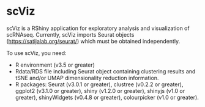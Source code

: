 # scViz

scViz is a RShiny application for exploratory analysis and visualization of scRNAseq. Currently, scViz imports Seurat objects (https://satijalab.org/seurat/) which must be obtained independently.

To use scViz, you need:
- R environment (v3.5 or greater)
- Rdata/RDS file including Seurat object containing clustering results and tSNE and/or UMAP dimensionality reduction information.
- R packages: Seurat (v3.0.1 or greater), clustree (v0.2.2 or greater), ggplot2 (v3.1.0 or greater), shiny (v1.2.0 or greater), shinyjs (v1.0 or greater), shinyWidgets (v0.4.8 or greater), colourpicker (v1.0 or greater).

